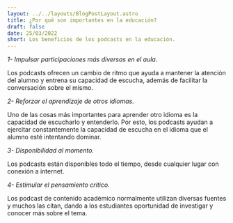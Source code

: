 ```yaml
---
layout: ../../layouts/BlogPostLayout.astro
title: ¿Por qué son importantes en la educación?
draft: false
date: 25/03/2022
short: Los beneficios de los podcasts en la educación. 
---
```


_1- Impulsar participaciones más diversas en el aula._

Los podcasts ofrecen un cambio de ritmo que ayuda a mantener la atención del alumno y entrena su capacidad de escucha, además de facilitar la conversación sobre el mismo.

_2- Reforzar el aprendizaje de otros idiomas._

Uno de las cosas más importantes para aprender otro idioma es la capacidad de escucharlo y entenderlo. Por esto, los podcasts ayudan a ejercitar constantemente la capacidad de escucha en el idioma que el alumno esté intentando dominar.

_3- Disponibilidad al momento._

Los podcasts están disponibles todo el tiempo, desde cualquier lugar con conexión a internet.

_4- Estimular el pensamiento crítico._

Los podcast de contenido académico normalmente utilizan diversas fuentes y muchos las citan, dando a los estudiantes oportunidad de investigar y conocer más sobre el tema.
